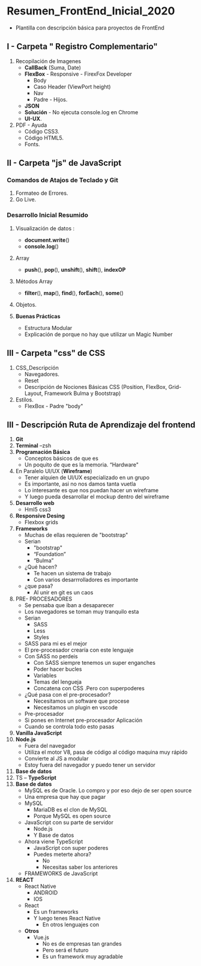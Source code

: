 # Resumen_FrontEnd_Inicial_2020
- Plantilla con descripción básica para proyectos de FrontEnd 

## I - Carpeta " Registro Complementario"
1. Recopilación de Imagenes
    - **CallBack** (Suma, Date)
    - **FlexBox** - Responsive - FirexFox Developer
        - Body 
        - Caso Header (ViewPort height)
        - Nav
        - Padre - Hijos.
    - **JSON**
    - **Solución** - No ejecuta console.log en Chrome
    - **UI-UX**.
2. PDF - Ayuda
    - Código CSS3.
    - Código HTML5.
    - Fonts.

## II - Carpeta "js" de JavaScript

### Comandos de Atajos de Teclado y Git 
 1. Formateo de Errores.
 2. Go Live.

### Desarrollo Inicial Resumido
 1. Visualización de datos : 
    - **document.write**()
    - **console.log**()

 2. Array
    - **push**(), **pop**(), **unshift**(), **shift**(), **indexOP**
 3. Métodos Array
    - **filter**(), **map**(), **find**(), **forEach**(), **some**()
 4. Objetos.
 5. **Buenas Prácticas**
    - Estructura Modular
    -  Explicación de porque no hay que utilizar un Magic Number
    

## III - Carpeta "css" de CSS
1. CSS_Descripción
    - Navegadores.
    - Reset
    - Descripción de Nociones Básicas CSS (Position, FlexBox, Grid-Layout, Framework Bulma y Bootstrap)
2. Estilos.
    - FlexBox - Padre "body"


## III - Descripción Ruta de Aprendizaje del frontend
1.  **Git**
2. **Terminal** –zsh
3. **Programación Básica**
    - Conceptos básicos de que es
    - Un poquito de que es la memoria. “Hardware"
4. En Paralelo UI/UX (**Wireframe**)
    - Tener alquien de UI/UX especializado en un grupo
    - Es importante, asi no nos damos tanta vuetla
    - Lo interesante es que nos puedan hacer un wireframe
    - Y luego pueda desarrollar el mockup dentro del wireframe
5. **Desarrollo web**
    - Hml5 css3
6. **Responsive Desing**
    - Flexbox grids
7. **Frameworks**
    - Muchas de ellas requieren de "bootstrap"
    - Serian
        - "bootstrap"
        - “Foundation”
        - “Bulma”
    - ¿Qué hacen?
         - Te hacen un sistema de trabajo
        - Con varios desarrrolladores es importante
    - ¿que pasa?
        - Al unir en git es un caos
8. PRE- PROCESADORES
    - Se pensaba que iban a desaparecer
    - Los navegadores se toman muy tranquilo esta
    - Serian
        - SASS
        - Less
        - Styles
    - SASS para mi es el mejor
    - El pre-procesador crearía con este lenguaje
    - Con SASS no perdeis
        - Con SASS siempre tenemos un super enganches
        - Poder hacer bucles
        - Variables
        - Temas del lengueja
        - Concatena con CSS .Pero con superpoderes
    - ¿Qué pasa con el pre-procesador?
        - Necesitamos un software que procese
        - Necesitamos un plugin en vscode
    - Pre-procesador
    - Si pones en Internet pre-procesador Aplicación
    - Cuando se controla todo esto pasas
9. **Vanilla JavaScript**
10. **Node.js**
    - Fuera del navegador
    - Utiliza el motor V8, pasa de código al código maquina muy rápido
    - Convierte al JS a modular
    - Estoy fuera del navegador y puedo tener un servidor
11. **Base de datos**
12. TS – **TypeScript**
13. **Base de datos**
    - MySQL es de Oracle. Lo compro y por eso dejo de ser open source
    - Una empresa que hay que pagar
    - MySQL
        - MariaDB es el clon de MySQL
        - Porque MySQL es open source
    - JavaScript con su parte de servidor
        - Node.js
        - Y Base de datos
    - Ahora viene TypeScript
        - JavaScript con super poderes
        - Puedes meterte ahora?
            - No
            -  Necesitas saber los anteriores
    - FRAMEWORKS de JavaScript
14.  **REACT**
        - React Native
            - ANDROID
            -  IOS
        - React
            - Es un frameworks
          -  Y luego tenes React Native
                -  En otros lenguajes con
        - **Otros**
            -  Vue.js
                -  No es de empresas tan grandes
                -  Pero será el futuro
                -  Es un framework muy agradable